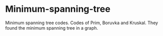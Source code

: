 # Minimum-spanning-tree
Minimum spanning tree codes. 
Codes of Prim, Boruvka and Kruskal.
They found the minimum spanning tree in a graph.

